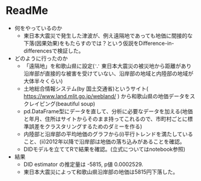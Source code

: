 # ReadMe
- 何をやっているのか
  - 東日本大震災で発生した津波が、例え遠隔地であっても地価に間接的な下落(因果効果)をもたらすのでは？という仮説をDifference-in-differencesで検証した。
- どのように行ったのか
  - 「遠隔地」を和歌山県に設定(∵ 東日本大震災の被災地から距離があり沿岸部が直接的な被害を受けていない、沿岸部の地域と内陸部の地域が大体半々くらい)
  - 土地総合情報システム(by 国土交通省)というサイト( https://www.land.mlit.go.jp/webland/ ) から和歌山県の地価データをスクレイピング(beautiful soup)
  - pd.DataFrame型にデータを直して、分析に必要なデータを加える(地価と年月、住所はサイトからそのまま持ってこれるので、市町村ごとに標準誤差をクラスタリングするためのダミーを作る)
  - 内陸部と沿岸部の平均地価のグラフから(i)平行トレンドを満たしていること、(ii)2012年以降で沿岸部は地価の落ち込みがあることを確認。
  - DIDモデルを立ててRで結果を確認。(立式についてはnotebook参照)
- 結果
  - DID estimator の推定量は -5815, p値 0.0002529.
  - 東日本大震災によって和歌山県沿岸部の地価は5815円下落した。
